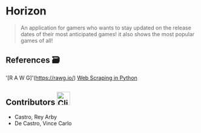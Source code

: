 # Horizon
> An application for gamers who wants to stay updated on the release dates of their most anticipated games!
it also shows the most popular games of all!

## References :card_file_box:
'[R A W G]'(https://rawg.io/)
[Web Scraping in Python](https://youtu.be/bargNl2WeN4?si=XM9B7MSq2PSU-kuj)
## Contributors <img src="https://raw.githubusercontent.com/Tarikul-Islam-Anik/Animated-Fluent-Emojis/master/Emojis/Food/Clinking%20Beer%20Mugs.png" alt="Clinking Beer Mugs" width="35" height="35" />
- Castro, Rey Arby
- De Castro, Vince Carlo
